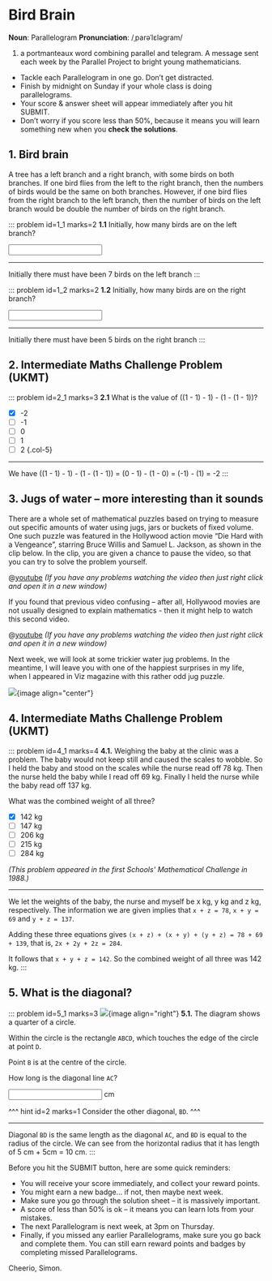 # Bird Brain

<div class="dictionary">

__Noun__: Parallelogram
__Pronunciation__: /ˌparəˈlɛləɡram/

1. a portmanteaux word combining parallel and telegram. A message sent each
week by the Parallel Project to bright young mathematicians.

</div>

*	Tackle each Parallelogram in one go. Don’t get distracted.
*	Finish by midnight on Sunday if your whole class is doing parallelograms.
*	Your score & answer sheet will appear immediately after you hit SUBMIT.
*	Don’t worry if you score less than 50%, because it means you will learn something new when you __check the solutions__.


## 1. Bird brain

A tree has a left branch and a right branch, with some birds on both branches. If one bird flies from the left to the right branch, then the numbers of birds would be the same on both branches. However, if one bird flies from the right branch to the left branch, then the number of birds on the left branch would be double the number of birds on the right branch.

::: problem id=1_1 marks=2
__1.1__ Initially, how many birds are on the left branch?

<input type="number" solution="7"/>  

---

Initially there must have been 7 birds on the left branch
:::

::: problem id=1_2 marks=2
__1.2__ Initially, how many birds are on the right branch?

<input type="number" solution="5"/>  

---

Initially there must have been 5 birds on the right branch
:::


## 2. Intermediate Maths Challenge Problem (UKMT)
<!--- 2013 (6) --->

::: problem id=2_1 marks=3
__2.1__ What is the value of ((1 - 1) - 1) - (1 - (1 - 1))?

* [x] -2
* [ ] -1
* [ ] 0
* [ ] 1
* [ ] 2
{.col-5}

---

We have ((1 - 1) - 1) - (1 - (1 - 1)) = (0 - 1) - (1 - 0) = (-1) - (1) = -2
:::


## 3. Jugs of water – more interesting than it sounds

There are a whole set of mathematical puzzles based on trying to measure out specific amounts of water using jugs, jars or buckets of fixed volume. One such puzzle was featured in the Hollywood action movie “Die Hard with a Vengeance”, starring Bruce Willis and Samuel L. Jackson, as shown in the clip below. In the clip, you are given a chance to pause the video, so that you can try to solve the problem yourself.

@[youtube](qHwcQ7aQlnw?end=154&rel=0) _(If you have any problems watching the video then just right click and open it in a new window)_  

If you found that previous video confusing – after all, Hollywood movies are not usually designed to explain mathematics - then it might help to watch this second video.

@[youtube](qtg9pSJsRSg?rel=0) _(If you have any problems watching the video then just right click and open it in a new window)_  

Next week, we will look at some trickier water jug problems. In the meantime, I will leave you with one of the happiest surprises in my life, when I appeared in Viz magazine with this rather odd jug puzzle.

![](/resources/9-22-bird-brain/3-seagull.jpg){image align="center"}


## 4. Intermediate Maths Challenge Problem (UKMT)
<!--- 2013 (18) --->

::: problem id=4_1 marks=4
__4.1.__ Weighing the baby at the clinic was a problem. The baby would not keep still and caused the scales to wobble. So I held the baby and stood on the scales while the nurse read off 78 kg. Then the nurse held the baby while I read off 69 kg. Finally I held the nurse while the baby read off 137 kg.

What was the combined weight of all three?

* [x] 142 kg
* [ ] 147 kg
* [ ] 206 kg
* [ ] 215 kg
* [ ] 284 kg

_(This problem appeared in the first Schools' Mathematical Challenge in 1988.)_

---

We let the weights of the baby, the nurse and myself be x kg, y kg and z kg, respectively. The information we are given implies that `x + z = 78`, `x + y = 69` and `y + z = 137`.

Adding these three equations gives `(x + z) + (x + y) + (y + z) = 78 + 69 + 139`, that is, `2x + 2y + 2z = 284`.  

It follows that `x + y + z = 142`. So the combined weight of all three was 142 kg.
:::


## 5. What is the diagonal?

::: problem id=5_1 marks=3
![](/resources/9-22-bird-brain/5-diagonal.png){image align="right"}
__5.1.__ The diagram shows a quarter of a circle.  

Within the circle is the rectangle `ABCD`, which touches the edge of the circle at point `D`.  

Point `B` is at the centre of the circle.  

How long is the diagonal line `AC`?

<input type="number" solution="10"/> cm

^^^ hint id=2 marks=1
Consider the other diagonal, `BD`.
^^^

---

Diagonal `BD` is the same length as the diagonal `AC`, and `BD` is equal to the radius of the circle. We can see from the horizontal radius that it has  length of 5 cm + 5cm = 10 cm.
:::


Before you hit the SUBMIT button, here are some quick reminders:

*	You will receive your score immediately, and collect your reward points.
*	You might earn a new badge... if not, then maybe next week.
*	Make sure you go through the solution sheet – it is massively important.
*	A score of less than 50% is ok – it means you can learn lots from your mistakes.
*	The next Parallelogram is next week, at 3pm on Thursday.
*	Finally, if you missed any earlier Parallelograms, make sure you go back and complete them. You can still earn reward points and badges by completing missed Parallelograms.

Cheerio,
Simon.
